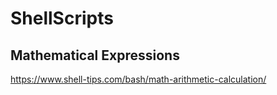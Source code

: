 # ShellScripts

## Mathematical Expressions
https://www.shell-tips.com/bash/math-arithmetic-calculation/